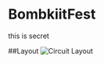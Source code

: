 # BombkiitFest
this is secret

##Layout
![Circuit Layout](https://github.com/user-attachments/assets/3a7c4e04-b465-4dd6-a10d-6b399e04c658)

